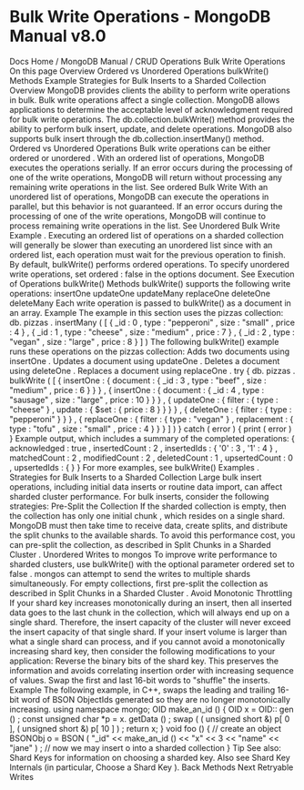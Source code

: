 # Bulk Write Operations - MongoDB Manual v8.0


Docs Home / MongoDB Manual / CRUD Operations Bulk Write Operations On this page Overview Ordered vs Unordered Operations bulkWrite() Methods Example Strategies for Bulk Inserts to a Sharded Collection Overview MongoDB provides clients the ability to perform write operations in
bulk. Bulk write operations affect a single collection. MongoDB
allows applications to determine the acceptable level of
acknowledgment required for bulk write operations. The db.collection.bulkWrite() method provides the ability to
perform bulk insert, update, and delete operations. MongoDB also supports bulk insert through the db.collection.insertMany() method. Ordered vs Unordered Operations Bulk write operations can be either ordered or unordered . With an ordered list of operations, MongoDB executes the operations serially.
If an error occurs during the processing of one of the write
operations, MongoDB will return without processing any remaining write
operations in the list.
See ordered Bulk Write With an unordered list of operations, MongoDB can execute the
operations in parallel, but this behavior is not guaranteed.
If an error occurs during the processing of one
of the write operations, MongoDB will continue to process remaining
write operations in the list.
See Unordered Bulk Write Example . Executing an ordered list of operations on a sharded collection will
generally be slower than executing an unordered list since with an
ordered list, each operation must wait for the previous operation to
finish. By default, bulkWrite() performs ordered operations. To specify unordered write operations, set ordered : false in the options document. See Execution of Operations bulkWrite() Methods bulkWrite() supports the following write operations: insertOne updateOne updateMany replaceOne deleteOne deleteMany Each write operation is passed to bulkWrite() as a
document in an array. Example The example in this section uses the pizzas collection: db. pizzas . insertMany ( [ { _id : 0 , type : "pepperoni" , size : "small" , price : 4 } , { _id : 1 , type : "cheese" , size : "medium" , price : 7 } , { _id : 2 , type : "vegan" , size : "large" , price : 8 } ] ) The following bulkWrite() example runs
these operations on the pizzas collection: Adds two documents using insertOne . Updates a document using updateOne . Deletes a document using deleteOne . Replaces a document using replaceOne . try { db. pizzas . bulkWrite ( [ { insertOne : { document : { _id : 3 , type : "beef" , size : "medium" , price : 6 } } } , { insertOne : { document : { _id : 4 , type : "sausage" , size : "large" , price : 10 } } } , { updateOne : { filter : { type : "cheese" } , update : { $set : { price : 8 } } } } , { deleteOne : { filter : { type : "pepperoni" } } } , { replaceOne : { filter : { type : "vegan" } , replacement : { type : "tofu" , size : "small" , price : 4 } } } ] ) } catch ( error ) { print ( error ) } Example output, which includes a summary of the completed operations: { acknowledged : true , insertedCount : 2 , insertedIds : { '0' : 3 , '1' : 4 } , matchedCount : 2 , modifiedCount : 2 , deletedCount : 1 , upsertedCount : 0 , upsertedIds : { } } For more examples, see bulkWrite() Examples . Strategies for Bulk Inserts to a Sharded Collection Large bulk insert operations, including initial data inserts or routine
data import, can affect sharded cluster performance. For
bulk inserts, consider the following strategies: Pre-Split the Collection If the sharded collection is empty, then the collection has only
one initial chunk , which resides on a single shard.
MongoDB must then take time to receive data, create splits, and
distribute the split chunks to the available shards. To avoid this
performance cost, you can pre-split the collection, as described in Split Chunks in a Sharded Cluster . Unordered Writes to mongos To improve write performance to sharded clusters, use bulkWrite() with the optional parameter ordered set to false . mongos can attempt to send the writes to
multiple shards simultaneously. For empty collections,
first pre-split the collection as described in Split Chunks in a Sharded Cluster . Avoid Monotonic Throttling If your shard key increases monotonically during an insert, then all
inserted data goes to the last chunk in the collection, which will
always end up on a single shard. Therefore, the insert capacity of the
cluster will never exceed the insert capacity of that single shard. If your insert volume is larger than what a single shard can process,
and if you cannot avoid a monotonically increasing shard key, then
consider the following modifications to your application: Reverse the binary bits of the shard key. This preserves the
information and avoids correlating insertion order with increasing
sequence of values. Swap the first and last 16-bit words to "shuffle" the inserts. Example The following example, in C++, swaps the leading and
trailing 16-bit word of BSON ObjectIds generated so they are no longer monotonically increasing. using namespace mongo; OID make_an_id () { OID x = OID:: gen () ; const unsigned char *p = x. getData () ; swap ( ( unsigned short &) p[ 0 ], ( unsigned short &) p[ 10 ] ) ; return x; } void foo () { // create an object BSONObj o = BSON ( "_id" << make_an_id () << "x" << 3 << "name" << "jane" ) ; // now we may insert o into a sharded collection } Tip See also: Shard Keys for information
on choosing a sharded key. Also see Shard Key
Internals (in particular, Choose a Shard Key ). Back Methods Next Retryable Writes
